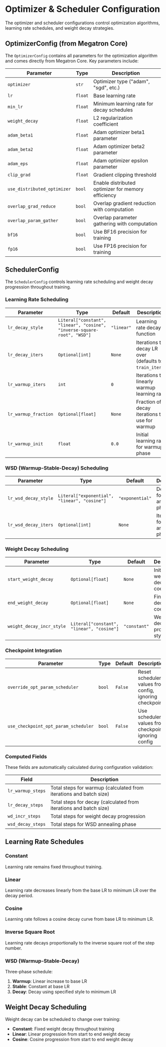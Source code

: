 # Optimizer & Scheduler Configuration

The optimizer and scheduler configurations control optimization algorithms, learning rate schedules, and weight decay strategies.

## OptimizerConfig (from Megatron Core)

The `OptimizerConfig` contains all parameters for the optimization algorithm and comes directly from Megatron Core. Key parameters include:

| Parameter | Type | Description |
|-----------|------|-------------|
| `optimizer` | `str` | Optimizer type ("adam", "sgd", etc.) |
| `lr` | `float` | Base learning rate |
| `min_lr` | `float` | Minimum learning rate for decay schedules |
| `weight_decay` | `float` | L2 regularization coefficient |
| `adam_beta1` | `float` | Adam optimizer beta1 parameter |
| `adam_beta2` | `float` | Adam optimizer beta2 parameter |
| `adam_eps` | `float` | Adam optimizer epsilon parameter |
| `clip_grad` | `float` | Gradient clipping threshold |
| `use_distributed_optimizer` | `bool` | Enable distributed optimizer for memory efficiency |
| `overlap_grad_reduce` | `bool` | Overlap gradient reduction with computation |
| `overlap_param_gather` | `bool` | Overlap parameter gathering with computation |
| `bf16` | `bool` | Use BF16 precision for training |
| `fp16` | `bool` | Use FP16 precision for training |

## SchedulerConfig

The `SchedulerConfig` controls learning rate scheduling and weight decay progression throughout training.

### Learning Rate Scheduling

| Parameter | Type | Default | Description |
|-----------|------|---------|-------------|
| `lr_decay_style` | `Literal["constant", "linear", "cosine", "inverse-square-root", "WSD"]` | `"linear"` | Learning rate decay function |
| `lr_decay_iters` | `Optional[int]` | `None` | Iterations to decay LR over (defaults to `train_iters`) |
| `lr_warmup_iters` | `int` | `0` | Iterations to linearly warmup learning rate |
| `lr_warmup_fraction` | `Optional[float]` | `None` | Fraction of decay iterations to use for warmup |
| `lr_warmup_init` | `float` | `0.0` | Initial learning rate for warmup phase |

### WSD (Warmup-Stable-Decay) Scheduling

| Parameter | Type | Default | Description |
|-----------|------|---------|-------------|
| `lr_wsd_decay_style` | `Literal["exponential", "linear", "cosine"]` | `"exponential"` | Decay style for WSD annealing phase |
| `lr_wsd_decay_iters` | `Optional[int]` | `None` | Iterations for WSD annealing phase |

### Weight Decay Scheduling

| Parameter | Type | Default | Description |
|-----------|------|---------|-------------|
| `start_weight_decay` | `Optional[float]` | `None` | Initial weight decay coefficient |
| `end_weight_decay` | `Optional[float]` | `None` | Final weight decay coefficient |
| `weight_decay_incr_style` | `Literal["constant", "linear", "cosine"]` | `"constant"` | Weight decay progression style |

### Checkpoint Integration

| Parameter | Type | Default | Description |
|-----------|------|---------|-------------|
| `override_opt_param_scheduler` | `bool` | `False` | Reset scheduler values from config, ignoring checkpoint |
| `use_checkpoint_opt_param_scheduler` | `bool` | `False` | Use scheduler values from checkpoint, ignoring config |

### Computed Fields

These fields are automatically calculated during configuration validation:

| Field | Description |
|-------|-------------|
| `lr_warmup_steps` | Total steps for warmup (calculated from iterations and batch size) |
| `lr_decay_steps` | Total steps for decay (calculated from iterations and batch size) |
| `wd_incr_steps` | Total steps for weight decay progression |
| `wsd_decay_steps` | Total steps for WSD annealing phase |

## Learning Rate Schedules

### Constant
Learning rate remains fixed throughout training.

### Linear
Learning rate decreases linearly from the base LR to minimum LR over the decay period.

### Cosine
Learning rate follows a cosine decay curve from base LR to minimum LR.

### Inverse Square Root
Learning rate decays proportionally to the inverse square root of the step number.

### WSD (Warmup-Stable-Decay)
Three-phase schedule:
1. **Warmup**: Linear increase to base LR
2. **Stable**: Constant at base LR  
3. **Decay**: Decay using specified style to minimum LR

## Weight Decay Scheduling

Weight decay can be scheduled to change over training:

- **Constant**: Fixed weight decay throughout training
- **Linear**: Linear progression from start to end weight decay
- **Cosine**: Cosine progression from start to end weight decay
